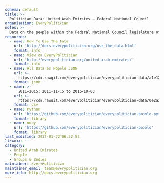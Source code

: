 ```yaml
---
schema: default
title: >-
  Politician Data: United Arab Emirates — Federal National Council
organization: EveryPolitician
notes: >-
  Data on the people within the Federal National Council legislature of United Arab Emirates.
resources:
  - name: How To Use The Data
    url: 'http://docs.everypolitician.org/use_the_data.html'
    format: info
  - name: View on EveryPolitician
    url: 'http://everypolitician.org/united-arab-emirates/'
    format: info
  - name: All Data as Popolo JSON
    url: >-
      https://cdn.rawgit.com/everypolitician/everypolitician-data/a1e12fdae988dd7e624c8517fb64b2a136c996de/data/United_Arab_Emirates/Federal_National_Council/ep-popolo-v1.0.json
    format: json
  - name: >-
      2011–2015: 2011-11-15 to 2015-10-03
    url: >-
      https://cdn.rawgit.com/everypolitician/everypolitician-data/0e2a3210b5477b1d441cd98cf4e9283f20d8048d/data/United_Arab_Emirates/Federal_National_Council/term-2011.csv
    format: csv
  - name: Python
    url: 'https://github.com/everypolitician/everypolitician-popolo-python'
    format: library
  - name: Ruby
    url: 'https://github.com/everypolitician/everypolitician-popolo'
    format: library
last_modified: 2017-01-22T06:52:53
license: ''
category:
  - United Arab Emirates
  - People
  - Groups & Bodies
maintainer: EveryPolitician
maintainer_email: team@everypolitician.org
more_info: http://docs.everypolitician.org
---
```

